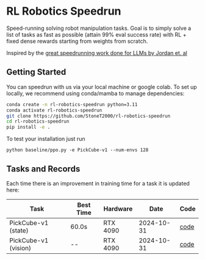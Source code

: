 # RL Robotics Speedrun

Speed-running solving robot manipulation tasks. Goal is to simply solve a list of tasks as fast as possible (attain 99% eval success rate) with RL + fixed dense rewards starting from weights from scratch.


Inspired by the [great speedrunning work done for LLMs by Jordan et. al](https://github.com/KellerJordan/modded-nanogpt)

## Getting Started

You can speedrun with us via your local machine or google colab. To set up locally, we recommend using conda/mamba to manage dependencies:

```bash
conda create -n rl-robotics-speedrun python=3.11
conda activate rl-robotics-speedrun
git clone https://github.com/StoneT2000/rl-robotics-speedrun
cd rl-robotics-speedrun
pip install -e .
```

To test your installation just run

```
python baseline/ppo.py -e PickCube-v1 --num-envs 128
```

## Tasks and Records

Each time there is an improvement in training time for a task it is updated here:

| Task | Best Time | Hardware | Date | Code |
|------|-----------|----------|------|------|
| PickCube-v1 (state) | 60.0s | RTX 4090 | 2024-10-31 | [code](records/10312024_cudagraphs/) |
| PickCube-v1 (vision) | -- | RTX 4090 | 2024-10-31 | [code](records/10312024_cudagraphs/) |